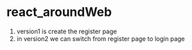 # react_aroundWeb

1. version1 is create the register page
2. in version2 we can switch from register page to login page 
